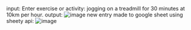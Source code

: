 input: Enter exercise or activity: jogging on a treadmill for 30 minutes at 10km per hour.
output:
![image](https://github.com/user-attachments/assets/202a3f04-437c-4ddd-a49d-22cf2a5e1831)
new entry made to google sheet using sheety api:
![image](https://github.com/user-attachments/assets/66da031e-8da0-4b9d-a311-6ca2df78c498)
